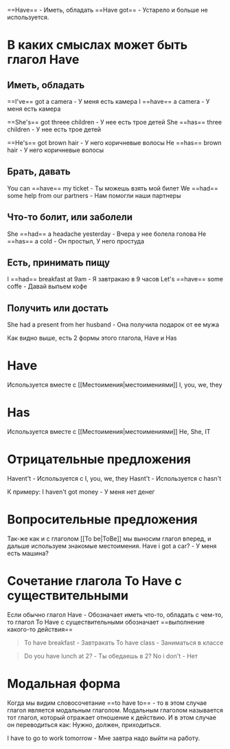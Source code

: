 ==Have== - Иметь, обладать
==Have got== - Устарело и больше не используется.
# В каких смыслах может быть глагол Have

## Иметь, обладать
==I've== got a camera - У меня есть камера 
I ==have== a camera - У меня есть камера

==She's== got threee children - У нее есть трое детей
She ==has== three children - У нее есть трое детей

==He's== got brown hair - У него коричневые волосы
He ==has== brown hair - У него коричневые волосы
## Брать, давать
You can ==have== my ticket - Ты можешь взять мой билет
We ==had== some help from our partners - Нам помогли наши партнеры
## Что-то болит, или заболели
She ==had== a headache yesterday - Вчера у нее болела голова
He ==has== a cold - Он простыл, У него простуда
## Есть, принимать пищу
I ==had== breakfast at 9am - Я завтракаю в 9 часов
Let's ==have== some coffe - Давай выпьем кофе
## Получить или достать
She had a present from her husband - Она получила подарок от ее мужа

Как видно выше, есть 2 формы этого глагола, Have и Has
# Have
Используется вместе с [[Местоимения|местоимениями]] I, you, we, they
# Has
Используется вместе с [[Местоимения|местоимениями]] He, She, IT
# Отрицательные предложения
Havent't - Используется с I, you, we, they
Hasnt't - Используется с hasn't

К примеру:
I haven't got money - У меня нет денег
# Вопросительные предложения
Так-же как и с глаголом [[To be|ToBe]] мы выносим глагол вперед, и дальше используем знакомые местоимения.
Have i got a car? - У меня есть машина?
# Сочетание глагола To Have с существительными
Если обычно глагол Have - Обозначает иметь что-то, обладать с чем-то, то глагол To Have с существительными обозначает ==выполнение какого-то действия==

> To have breakfast - Завтракать
> To have class - Заниматься в классе

> Do you have lunch at 2? - Ты обедаешь в 2?
> No i don't - Нет

# Модальная форма
Когда мы видим словосочетание ==to have to== - то в этом случае глагол является модальным
глаголом.
Модальным глаголом называется тот глагол, который отражает отношение к действию.
И в этом случае он переводиться как:
Нужно, должен, приходиться.

I have to go to work tomorrow - Мне завтра надо выйти на работу.
